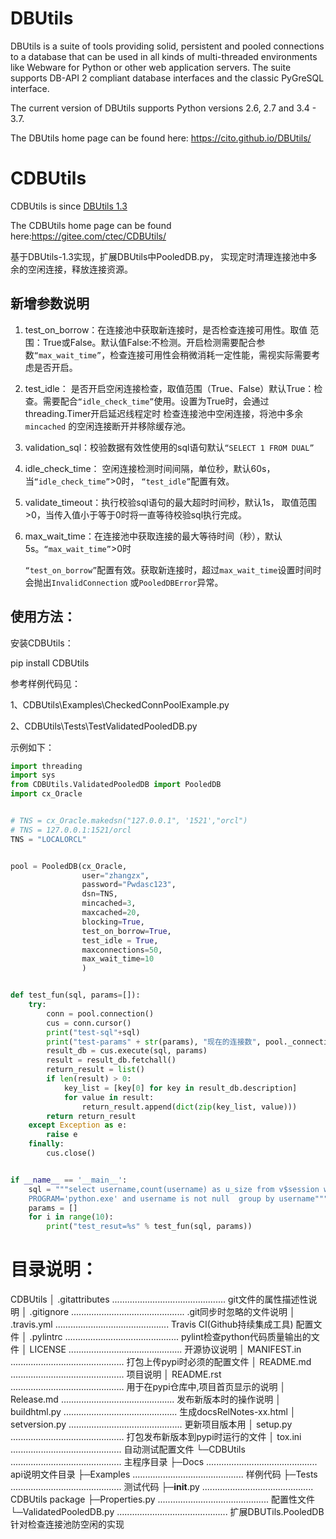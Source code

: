﻿DBUtils
=======

DBUtils is a suite of tools providing solid, persistent and pooled connections
to a database that can be used in all kinds of multi-threaded environments
like Webware for Python or other web application servers. The suite supports
DB-API 2 compliant database interfaces and the classic PyGreSQL interface.

The current version of DBUtils supports Python versions 2.6, 2.7 and 3.4 - 3.7.

The DBUtils home page can be found here: https://cito.github.io/DBUtils/



# CDBUtils

CDBUtils is since [DBUtils 1.3](https://cito.github.io/DBUtils/)

The CDBUtils home page can be found here:https://gitee.com/ctec/CDBUtils/

基于DBUtils-1.3实现，扩展DBUtils中PooledDB.py， 实现定时清理连接池中多余的空闲连接，释放连接资源。

## 新增参数说明

1. test_on_borrow：在连接池中获取新连接时，是否检查连接可用性。取值 范围：True或False。默认值False:不检测。开启检测需要配合参数`“max_wait_time”`，检查连接可用性会稍微消耗一定性能，需视实际需要考虑是否开启。 

1. test_idle： 是否开启空闲连接检查，取值范围（True、False）默认True：检查。需要配合`“idle_check_time”`使用。设置为True时，会通过threading.Timer开启延迟线程定时  检查连接池中空闲连接，将池中多余`mincached` 的空闲连接断开并移除缓存池。

2. validation_sql：校验数据有效性使用的sql语句默认`“SELECT 1 FROM DUAL”`

3. idle_check_time： 空闲连接检测时间间隔，单位秒，默认60s，当`“idle_check_time”`>0时， `“test_idle”`配置有效。

4. validate_timeout：执行校验sql语句的最大超时时间秒，默认1s， 取值范围>0，当传入值小于等于0时将一直等待校验sql执行完成。

5. max_wait_time：在连接池中获取连接的最大等待时间（秒），默认5s。`“max_wait_time”`>0时

   ​				  `“test_on_borrow”`配置有效。获取新连接时，超过`max_wait_time`设置时间时会抛出`InvalidConnection` 或`PooledDBError`异常。

## 使用方法：

安装CDBUtils：

pip install CDBUtils

参考样例代码见：

1、CDBUtils\Examples\CheckedConnPoolExample.py

2、CDBUtils\Tests\TestValidatedPooledDB.py

示例如下：

```python
import threading
import sys
from CDBUtils.ValidatedPooledDB import PooledDB
import cx_Oracle


# TNS = cx_Oracle.makedsn("127.0.0.1", '1521',"orcl")
# TNS = 127.0.0.1:1521/orcl
TNS = "LOCALORCL"


pool = PooledDB(cx_Oracle,
                user="zhangzx",
                password="Pwdasc123",
                dsn=TNS,
                mincached=3,
                maxcached=20,
                blocking=True,
                test_on_borrow=True,
                test_idle = True,
                maxconnections=50,
                max_wait_time=10
                )


def test_fun(sql, params=[]):
    try:
        conn = pool.connection()
        cus = conn.cursor()
        print("test-sql"+sql)
        print("test-params" + str(params), "现在的连接数", pool._connections)
        result_db = cus.execute(sql, params)
        result = result_db.fetchall()
        return_result = list()
        if len(result) > 0:
            key_list = [key[0] for key in result_db.description]
            for value in result:
                return_result.append(dict(zip(key_list, value)))
        return return_result
    except Exception as e:
        raise e
    finally:
        cus.close()


if __name__ == '__main__':
    sql = """select username,count(username) as u_size from v$session where 
    PROGRAM='python.exe' and username is not null  group by username"""
    params = []
    for i in range(10):
        print("test_resut=%s" % test_fun(sql, params))

```
# 目录说明：
CDBUtils
│  .gitattributes               .............................................   git文件的属性描述性说明
│  .gitignore                   .............................................   .git同步时忽略的文件说明
│  .travis.yml                  .............................................   Travis CI(Github持续集成工具) 配置文件
│  .pylintrc                    .............................................   pylint检查python代码质量输出的文件
│  LICENSE                      .............................................   开源协议说明
│  MANIFEST.in                  .............................................   打包上传pypi时必须的配置文件
│  README.md                    .............................................   项目说明
│  README.rst                   .............................................   用于在pypi仓库中,项目首页显示的说明
│  Release.md                   .............................................   发布新版本时的操作说明
│  buildhtml.py                 .............................................   生成docsRelNotes-xx.html
│  setversion.py                .............................................   更新项目版本用
│  setup.py                     .............................................   打包发布新版本到pypi时运行的文件
│  tox.ini                       ............................................   自动测试配置文件
└─CDBUtils                      ............................................   主程序目录
    ├─Docs                      ............................................   api说明文件目录
    ├─Examples                  ............................................   样例代码
    ├─Tests                     ............................................   测试代码
    ├─__init__.py               ............................................   CDBUtils package
    ├─Properties.py             ............................................   配置性文件
    └─ValidatedPooledDB.py      ............................................   扩展DBUTils.PooledDB针对检查连接池防空闲的实现
     
